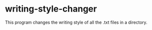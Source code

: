 # writing-style-changer
This program changes the writing style of all the .txt files in a directory.
